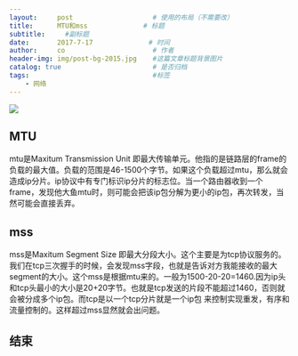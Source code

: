 ```yaml
---
layout:     post                    # 使用的布局（不需要改）
title:      MTU和mss              # 标题 
subtitle:     #副标题
date:       2017-7-17              # 时间
author:     co                      # 作者
header-img: img/post-bg-2015.jpg    #这篇文章标题背景图片
catalog: true                       # 是否归档
tags:                               #标签
    - 网络
---
```

![](https://gitee.com/whatplane/resource/raw/master/img/2843224-029d06502bd58f0e.png)
## MTU
mtu是Maxitum Transmission Unit 即最大传输单元。他指的是链路层的frame的负载的最大值。负载的范围是46-1500个字节。如果这个负载超过mtu，那么就会造成ip分片。ip协议中有专门标识ip分片的标志位。当一个路由器收到一个frame，发现他大鱼mtu时，则可能会把该ip包分解为更小的ip包，再次转发，当然可能会直接丢弃。
## mss
mss是Maxitum Segment Size 即最大分段大小。这个主要是为tcp协议服务的。我们在tcp三次握手的时候，会发现mss字段，也就是告诉对方我能接收的最大segment的大小。这个mss是根据mtu来的。一般为1500-20-20=1460.因为ip头和tcp头最小的大小是20+20字节。也就是tcp发送的片段不能超过1460，否则就会被分成多个ip包。而tcp是以一个tcp分片就是一个ip包
来控制实现重发，有序和流量控制的。这样超过mss显然就会出问题。

## 结束